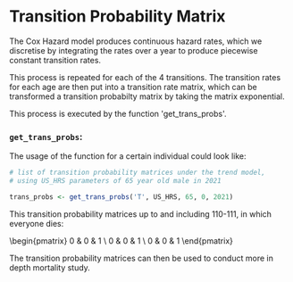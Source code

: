 # Transition Probability Matrix

The Cox Hazard model produces continuous hazard rates, which we discretise by
integrating the rates over a year to produce piecewise constant transition rates. 

This process is repeated for each of the 4 transitions. The transition rates for each age are then
put into a transition rate matrix, which can be transformed a transition probabilty matrix by
taking the matrix exponential. 

This process is executed by the function 'get_trans_probs'.

### `get_trans_probs`:

The usage of the function for a certain individual could look like:

```r
# list of transition probability matrices under the trend model, 
# using US_HRS parameters of 65 year old male in 2021

trans_probs <- get_trans_probs('T', US_HRS, 65, 0, 2021)
```

This transition probability matrices up to and including 110-111, in which everyone dies: 

\begin{pmatrix}
0 & 0 & 1 \\
0 & 0 & 1 \\
0 & 0 & 1 
\end{pmatrix}

The transition probability matrices can then be used to conduct more in depth mortality 
study. 
